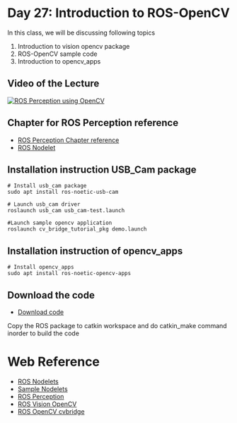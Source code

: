 # Day 27: Introduction to ROS-OpenCV 

In this class, we will be discussing following topics

1. Introduction to vision opencv package
2. ROS-OpenCV sample code
3. Introduction to opencv_apps 


## Video of the Lecture

[![ROS Perception using OpenCV](https://img.youtube.com/vi/xAF1ZdeEEXQ/0.jpg)](https://drive.google.com/file/d/1QCk_-_EjgVC9tPVCAwsLfhIz4rHurOIM/view?usp=sharing)

## Chapter for ROS Perception reference

* [ROS Perception Chapter reference](chapter_reference/ros_perception.pdf)
* [ROS Nodelet](chapter_reference/nodelet.pdf)

## Installation instruction USB_Cam package

```
# Install usb_cam package
sudo apt install ros-noetic-usb-cam

# Launch usb_cam driver
roslaunch usb_cam usb_cam-test.launch

#Launch sample opencv application
roslaunch cv_bridge_tutorial_pkg demo.launch
```

## Installation instruction of opencv_apps
```
# Install opencv_apps
sudo apt install ros-noetic-opencv-apps
```

## Download the code 

* [Download code](code/)

Copy the ROS package to catkin workspace and do catkin_make command inorder to build the code



# Web Reference

* [ROS Nodelets](http://wiki.ros.org/nodelet/Tutorials)
* [Sample Nodelets](https://github.com/cryborg21/sample_nodelet)
* [ROS Perception](https://github.com/ros-perception)
* [ROS Vision OpenCV](https://github.com/ros-perception/vision_opencv)
* [ROS OpenCV cvbridge](http://wiki.ros.org/cv_bridge)
